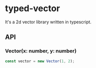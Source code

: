 # typed-vector

It's a 2d vector library written in typescript.

## API

### Vector(x: number, y: number)
`````ts
const vector = new Vector(1, 2);
`````